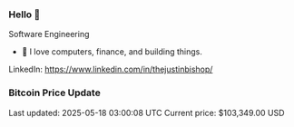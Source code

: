 ### Hello 🤙  

Software Engineering

- 🔭 I love computers, finance, and building things.
  
LinkedIn: https://www.linkedin.com/in/thejustinbishop/  









































































































































































































































### Bitcoin Price Update
Last updated: 2025-05-18 03:00:08 UTC
Current price: $103,349.00 USD
